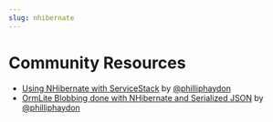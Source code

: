 ```yaml
---
slug: nhibernate
---
```

# Community Resources
  - [Using NHibernate with ServiceStack](http://www.philliphaydon.com/2012/06/using-nhibernate-with-servicestack/) by [@philliphaydon](https://twitter.com/philliphaydon)
  - [OrmLite Blobbing done with NHibernate and Serialized JSON](http://www.philliphaydon.com/2012/03/19/ormlite-blobbing-done-with-nhibernate-and-serialized-json/) by [@philliphaydon](https://twitter.com/philliphaydon)
